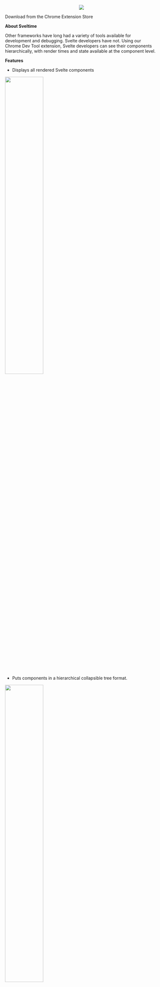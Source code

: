 <p align="center">
<img src="./src/assets/full_logo_cropped.png"/>
</p>



Download from the Chrome Extension Store


**About Sveltime**


Other frameworks have long had a variety of tools available for development and debugging. Svelte developers have not. Using our Chrome Dev Tool extension, Svelte developers can see their components hierarchically, with render times and state available at the component level.

**Features**



* Displays all rendered Svelte components

    
<img src="./readme_images/basicTree.png" style="width:50%;height:auto;"/>


* Puts components in a hierarchical collapsible tree format.

<img src="./readme_images/collapsedTree.png" style="width:50%;height:auto;"/>


* The state for any component can be displayed at the click of a button

<img src="./readme_images/showState.png" style="width:50%;height:auto;"/>


* Render times are displayed for each component. (**_beta_**)

**Directions**



1. Download Sveltime from Chrome Extension Store and install.
2. Alternatively, you can clone the Sveltime repository on GitHub, install dependencies, and load it “unpacked” into the Chrome extension manager.
3. Run your own Svelte app in dev mode.
4. Open your app in Chrome.
5. Open Chrome Dev Tools and click on the Sveltime tab
6. Immediately you will see your app in component-tree format
7. You can click on any component to hide or reveal its children components
8. Render time can be seen to the right of each component’s name
9. Clicking on the green ‘state’ button will open a drawer which contains the state information for that component. 

**Authors**

<img src="./readme_images/sunit.jpg" style="width:10%;height:auto;"/><br/>
### Sunit Bhalotia <br/>
<a href="https://github.com/usr193">Sunit's GitHub</a><br/>
<a href="https://www.linkedin.com/in/sunitb/">Sunit's LinkedIn</a>


 

<img src="./readme_images/william.jpg" style="width:10%;height:auto;"/><br/>
### William Reiff <br/>
<a href="https://github.com/wrreiff">William's GitHub</a><br/>
<a>William's LinkedIn</a>



<img src="./readme_images/mustafa.jpg" style="width:10%;height:auto;"/><br/>
### Mustafa Saleem <br/>
<a href="https://github.com/Mas-150">Mustafa's GitHub</a><br/>
<a href="https://www.linkedin.com/in/mas150/">Mustafa's LinkedIn</a>



<img src="./readme_images/peter.png" style="width:10%;height:auto;"/><br/>
## Peter Steinberg <br/>
<a href="https://github.com/bklynpeter">Peter's GitHub</a><br/>
<a href="https://www.linkedin.com/in/bklynpeter/">Peter's LinkedIn</a>



**Areas for Future Development**



* Time Jump/Snapshot on changes in state
* Visualization flow chart
* Display stores alongside components
* Have extension work with server-side rendering

**How to Contribute**

Link to Contribute document

**License**

M.I.T.

**Sveltime is available now on the Chrome Store and on GitHub**
